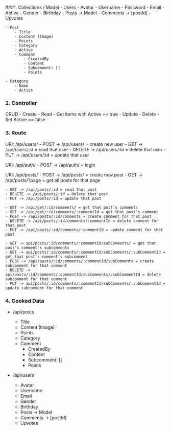 ###1. Collections / Model
    - Users
        - Avatar
        - Username
        - Password
        - Email
        - Active
        - Gender
        - Birthday
        - Posts -> Model
        - Comments -> [postId]
        - Upvotes

    - Post
        - Title
        - Content (Image)
        - Points
        - Category
        - Active
        - Comment
            - CreatedBy
            - Content 
            - Subcomment: []
            - Points

    - Category
        - Name
        - Active

### 2. Controller
CRUD
    - Create
    - Read - Get items with Active == true
    - Update
    - Delete - Set Active == false

### 3. Route
URI: /api/users/
    - POST -> /api/users/ = create new user
    - GET -> /api/users/:id = read that user
    - DELETE -> /api/users/:id = delete that user
    - PUT -> /api/users/:id = update that user

URI: /api/auth/
    - POST -> /api/auth/ = login

URI: /api/posts/
    - POST -> /api/posts/ = create new post
    - GET -> /api/posts/?page = get all posts for that page

    - GET -> /api/posts/:id = read that post
    - DELETE -> /api/posts/:id = delete that post
    - PUT -> /api/posts/:id = update that post

    - GET -> /api/get/:id/comments/ = get that post's comments
    - GET -> /api/get/:id/comments/:commentId = get that post's comment
    - POST -> /api/posts/:id/comments = create comment for that post
    - DELETE -> /api/posts/:id/comments/:commentId = delete comment for that post
    - PUT -> /api/posts/:id/comments/:commentId = update comment for that post

    - GET -> api/posts/:id/comments/:commentId/subComments/ = get that post's comment's subcomments
    - GET -> api/posts/:id/comments/:commentId/subComments/:subCommentId = get that post's comment's subcomment 
    - POST -> /api/posts/:id/comments/:commentId/subComments = create subcomment for that comment
    - DELETE -> api/posts/:id/comments/:commentId/subComments/:subCommentId = delete subcomment for that comment
    - PUT -> api/posts/:id/comments/:commentId/subComments/:subCommentId = update subcomment for that comment 

### 4. Cooked Data


- /api/posts
    - Title
    - Content (Image)
    - Points
    - Category
    - Comment
        - CreatedBy
        - Content 
        - Subcomment: []
        - Points

- /api/users
    - Avatar
    - Username
    - Email
    - Gender
    - Birthday
    - Posts -> Model
    - Comments -> [postId]
    - Upvotes